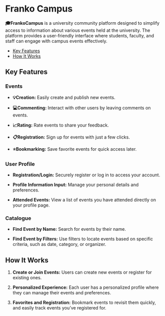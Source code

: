 # Franko Campus
**🎓FrankoCampus** is a university community platform designed to simplify access to information about various events held at the university. The platform provides a user-friendly interface where students, faculty, and staff can engage with campus events effectively.

- [Key Features](#key-features)
- [How It Works](#how-it-works)

## Key Features

### Events

- **💡Creation:** Easily create and publish new events.

- **💻Commenting:** Interact with other users by leaving comments on events.

- **📈Rating:** Rate events to share your feedback.

- **📋Registration:** Sign up for events with just a few clicks.

- **⭐️Bookmarking:** Save favorite events for quick access later.

### User Profile

- **Registration/Login:** Securely register or log in to access your account.

- **Profile Information Input:** Manage your personal details and preferences.
- **Attended Events:** View a list of events you have attended directly on your profile page.

### Catalogue

- **Find Event by Name:** Search for events by their name.

- **Find Event by Filters:** Use filters to locate events based on specific criteria, such as date, category, or organizer.

## How It Works

1. **Create or Join Events:** Users can create new events or register for existing ones.

2. **Personalized Experience:** Each user has a personalized profile where they can manage their events and preferences.

3. **Favorites and Registration:** Bookmark events to revisit them quickly, and easily track events you’ve registered for.
